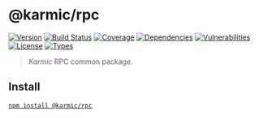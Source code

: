 # @karmic/rpc

[![Version](https://img.shields.io/npm/v/@karmic/rpc.svg)](https://www.npmjs.com/package/@karmic/rpc)
[![Build Status](https://img.shields.io/travis/rafamel/karmic/master.svg)](https://travis-ci.org/rafamel/karmic)
[![Coverage](https://img.shields.io/coveralls/rafamel/karmic/master.svg)](https://coveralls.io/github/rafamel/karmic)
[![Dependencies](https://img.shields.io/david/rafamel/karmic.svg?path=packages%2Frpc)](https://david-dm.org/rafamel/karmic?path=packages%2Frpc)
[![Vulnerabilities](https://img.shields.io/snyk/vulnerabilities/npm/@karmic/rpc.svg)](https://snyk.io/test/npm/@karmic/rpc)
[![License](https://img.shields.io/github/license/rafamel/karmic.svg)](https://github.com/rafamel/karmic/blob/master/LICENSE)
[![Types](https://img.shields.io/npm/types/@karmic/rpc.svg)](https://www.npmjs.com/package/@karmic/rpc)

> *Karmic* RPC common package.

## Install

[`npm install @karmic/rpc`](https://www.npmjs.com/package/@karmic/rpc)
